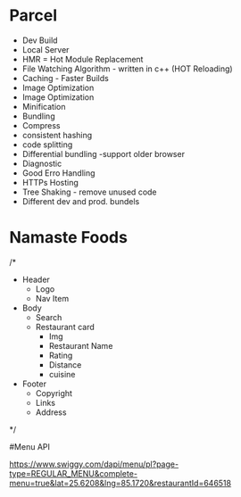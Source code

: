 # Parcel

- Dev Build
- Local Server
- HMR = Hot Module Replacement
- File Watching Algorithm - written in c++ (HOT Reloading)
- Caching - Faster Builds
- Image Optimization
- Image Optimization
- Minification
- Bundling
- Compress
- consistent hashing 
- code splitting
- Differential bundling -support older browser
- Diagnostic
- Good Erro Handling
- HTTPs Hosting
- Tree Shaking - remove unused code
- Different  dev and prod. bundels

# Namaste Foods

/*
- Header
  - Logo
  - Nav Item
- Body 
  - Search 
  - Restaurant card
    - Img
    - Restaurant Name
    - Rating
    - Distance 
    - cuisine  
- Footer
  - Copyright
  - Links 
  - Address

*/

#Menu API

https://www.swiggy.com/dapi/menu/pl?page-type=REGULAR_MENU&complete-menu=true&lat=25.6208&lng=85.1720&restaurantId=646518
